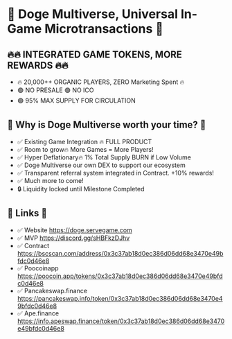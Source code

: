 # 💎 Doge Multiverse, Universal In-Game Microtransactions 💎

## 🔥🔥 INTEGRATED GAME TOKENS, MORE REWARDS 🔥🔥
- 🔥 20,000++ ORGANIC PLAYERS, ZERO Marketing Spent 🔥
- 🟢 NO PRESALE 🟢 NO ICO 
- 🟢 95% MAX SUPPLY FOR CIRCULATION

## 🚀 Why is Doge Multiverse worth your time? 🚀

- ✅ Existing Game Integration 🔥 FULL PRODUCT
- ✅ Room to grow🔥 More Games = More Players!
- ✅ Hyper Deflationary🔥 1% Total Supply BURN if Low Volume
- ✅ Doge Multiverse our own DEX to support our ecosystem
- ✅ Transparent referral system integrated in Contract. +10% rewards!
- ✅ Much more to come!
- 🔒 Liquidity locked until Milestone Completed

## 💎 Links 💎

- ✅ Website https://doge.servegame.com
- ✅ MVP https://discord.gg/sHBFkzDJhv
- ✅ Contract https://bscscan.com/address/0x3c37ab18d0ec386d06dd68e3470e49bfdc0d46e8
- ✅ Poocoinapp https://poocoin.app/tokens/0x3c37ab18d0ec386d06dd68e3470e49bfdc0d46e8
- ✅ Pancakeswap.finance https://pancakeswap.info/token/0x3c37ab18d0ec386d06dd68e3470e49bfdc0d46e8
- ✅ Ape.finance https://info.apeswap.finance/token/0x3c37ab18d0ec386d06dd68e3470e49bfdc0d46e8
